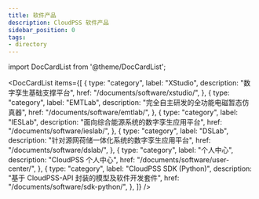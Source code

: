 ```yaml
---
title: 软件产品 
description: CloudPSS 软件产品
sidebar_position: 0
tags:
- directory
---
```


import DocCardList from '@theme/DocCardList';

<DocCardList items={[
  {
    type: "category",
    label: "XStudio",
    description: "数字孪生基础支撑平台",
    href: "/documents/software/xstudio/",
  },
  {
    type: "category",
    label: "EMTLab",
    description: "完全自主研发的全功能电磁暂态仿真器",
    href: "/documents/software/emtlab/",
  },
  {
    type: "category",
    label: "IESLab",
    description: "面向综合能源系统的数字孪生应用平台",
    href: "/documents/software/ieslab/",
  },
  {
    type: "category",
    label: "DSLab",
    description: "针对源网荷储一体化系统的数字孪生应用平台",
    href: "/documents/software/dslab/",
  },
  {
    type: "category",
    label: "个人中心",
    description: "CloudPSS 个人中心",
    href: "/documents/software/user-center/",
  },
  {
    type: "category",
    label: "CloudPSS SDK (Python)",
    description: "基于 CloudPSS-API 封装的模型及软件开发套件",
    href: "/documents/software/sdk-python/",
  },
]} />
